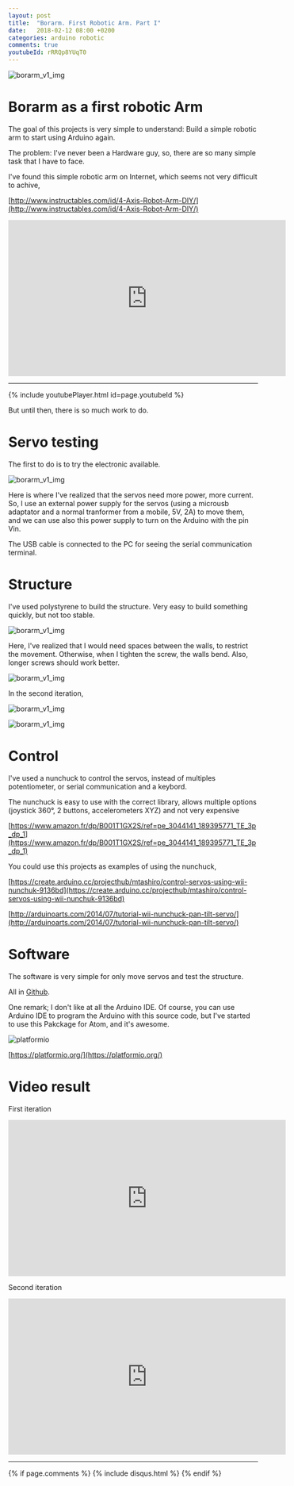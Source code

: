 ```yaml
---
layout: post
title:  "Borarm. First Robotic Arm. Part I"
date:   2018-02-12 08:00 +0200
categories: arduino robotic
comments: true
youtubeId: rRRQp8YUqT0
---
```


![borarm_v1_img](/assets/borarm/2.1.JPG)

# Borarm as a first robotic Arm
The goal of this projects is very simple to understand: Build a simple robotic arm to start using Arduino again.

The problem: I've never been a Hardware guy, so, there are so many simple task that I have to face.

I've found this simple robotic arm on Internet, which seems not very difficult to achive,

[http://www.instructables.com/id/4-Axis-Robot-Arm-DIY/](http://www.instructables.com/id/4-Axis-Robot-Arm-DIY/)

<iframe width="560" height="315" src="https://www.youtube.com/embed/rRRQp8YUqT0" frameborder="0" allow="autoplay; encrypted-media" allowfullscreen></iframe>

***

{% include youtubePlayer.html id=page.youtubeId %}


But until then, there is so much work to do.

# Servo testing
The first to do is to try the electronic available.

![borarm_v1_img](/assets/borarm/1.1.JPG)

Here is where I've realized that the servos need more power, more current. So, I use an external power supply for the servos (using a microusb adaptator and a normal tranformer from a mobile, 5V, 2A) to move them, and we can use also this power supply to turn on the Arduino with the pin Vin.

The USB cable is connected to the PC for seeing the serial communication terminal.

# Structure
I've used polystyrene to build the structure. Very easy to build something quickly, but not too stable.

![borarm_v1_img](/assets/borarm/1.2.JPG)

Here, I've realized that I would need spaces between the walls, to restrict the movement. Otherwise, when I tighten the screw, the walls bend. Also, longer screws should work better.

![borarm_v1_img](/assets/borarm/1.4.png)

In the second iteration,

![borarm_v1_img](/assets/borarm/2.1.JPG)

![borarm_v1_img](/assets/borarm/2.2.JPG)

# Control
I've used a nunchuck to control the servos, instead of multiples potentiometer, or serial communication and a keybord.

The nunchuck is easy to use with the correct library, allows multiple options (joystick 360°, 2 buttons, accelerometers XYZ) and not very expensive

[https://www.amazon.fr/dp/B001T1GX2S/ref=pe_3044141_189395771_TE_3p_dp_1](https://www.amazon.fr/dp/B001T1GX2S/ref=pe_3044141_189395771_TE_3p_dp_1)

You could use this projects as examples of using the nunchuck,

[https://create.arduino.cc/projecthub/mtashiro/control-servos-using-wii-nunchuk-9136bd](https://create.arduino.cc/projecthub/mtashiro/control-servos-using-wii-nunchuk-9136bd)

[http://arduinoarts.com/2014/07/tutorial-wii-nunchuck-pan-tilt-servo/](http://arduinoarts.com/2014/07/tutorial-wii-nunchuck-pan-tilt-servo/)

# Software
The software is very simple for only move servos and test the structure.

All in [Github](https://github.com/aherrero/Borarm).

One remark; I don't like at all the Arduino IDE. Of course, you can use Arduino IDE to program the Arduino with this source code, but I've started to use this Pakckage for Atom, and it's awesome.


![platformio](https://platformio.org/images/platformio-logo.17fdc3bc.png)

[https://platformio.org/](https://platformio.org/)

# Video result

First iteration

<iframe width="560" height="315" src="https://www.youtube.com/embed/r8ElZAFM2SY" frameborder="0" allow="autoplay; encrypted-media" allowfullscreen></iframe>

Second iteration

<iframe width="560" height="315" src="https://www.youtube.com/embed/nhzhC5NQzSk" frameborder="0" allow="autoplay; encrypted-media" allowfullscreen></iframe>

***

{% if page.comments %}
{% include disqus.html %}
{% endif %}

